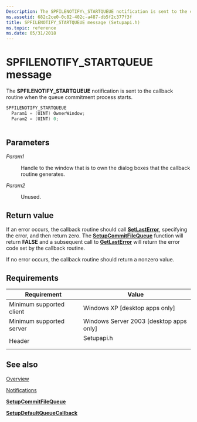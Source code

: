 ```yaml
---
Description: The SPFILENOTIFY\_STARTQUEUE notification is sent to the callback routine when the queue commitment process starts.
ms.assetid: 682c2ce0-0c82-402c-a487-db5f2c377f3f
title: SPFILENOTIFY_STARTQUEUE message (Setupapi.h)
ms.topic: reference
ms.date: 05/31/2018
---
```


# SPFILENOTIFY\_STARTQUEUE message

The **SPFILENOTIFY\_STARTQUEUE** notification is sent to the callback routine when the queue commitment process starts.


```C++
SPFILENOTIFY_STARTQUEUE
  Param1 = (UINT) OwnerWindow;
  Param2 = (UINT) 0;
            
```



## Parameters

<dl> <dt>

*Param1* 
</dt> <dd>

Handle to the window that is to own the dialog boxes that the callback routine generates.

</dd> <dt>

*Param2* 
</dt> <dd>

Unused.

</dd> </dl>

## Return value

If an error occurs, the callback routine should call [**SetLastError**](/windows/desktop/api/errhandlingapi/nf-errhandlingapi-setlasterror), specifying the error, and then return zero. The [**SetupCommitFileQueue**](/windows/desktop/api/Setupapi/nf-setupapi-setupcommitfilequeuea) function will return **FALSE** and a subsequent call to [**GetLastError**](/windows/desktop/api/errhandlingapi/nf-errhandlingapi-getlasterror) will return the error code set by the callback routine.

If no error occurs, the callback routine should return a nonzero value.

## Requirements



| Requirement | Value |
|-------------------------------------|---------------------------------------------------------------------------------------|
| Minimum supported client<br/> | Windows XP \[desktop apps only\]<br/>                                           |
| Minimum supported server<br/> | Windows Server 2003 \[desktop apps only\]<br/>                                  |
| Header<br/>                   | <dl> <dt>Setupapi.h</dt> </dl> |



## See also

<dl> <dt>

[Overview](overview.md)
</dt> <dt>

[Notifications](notifications.md)
</dt> <dt>

[**SetupCommitFileQueue**](/windows/desktop/api/Setupapi/nf-setupapi-setupcommitfilequeuea)
</dt> <dt>

[**SetupDefaultQueueCallback**](/windows/desktop/api/Setupapi/nf-setupapi-setupdefaultqueuecallbacka)
</dt> </dl>

 

